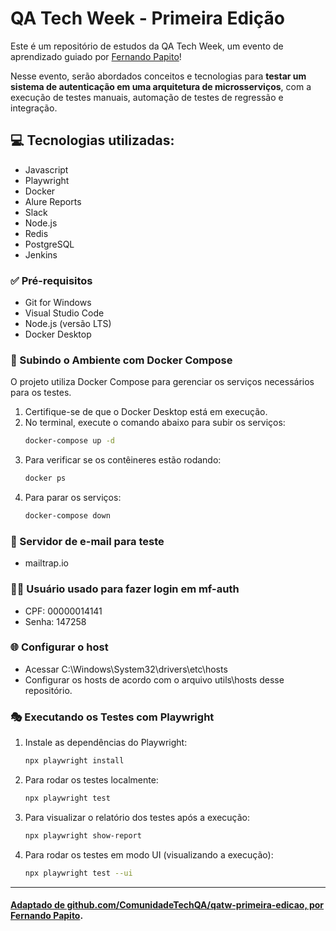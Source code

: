 # QA Tech Week - Primeira Edição

Este é um repositório de estudos da QA Tech Week, um evento de aprendizado guiado por [Fernando Papito](https://fernandopapito.com.br/)!

Nesse evento, serão abordados conceitos e tecnologias para **testar um sistema de autenticação em uma arquitetura de microsserviços**, com a execução de testes manuais, automação de testes de regressão e integração. 

## 💻 Tecnologias utilizadas: 
- Javascript
- Playwright
- Docker
- Alure Reports
- Slack
- Node.js
- Redis
- PostgreSQL
- Jenkins

### ✅ Pré-requisitos
- Git for Windows
- Visual Studio Code
- Node.js (versão LTS)
- Docker Desktop

### 🐋 Subindo o Ambiente com Docker Compose
O projeto utiliza Docker Compose para gerenciar os serviços necessários para os testes.

1. Certifique-se de que o Docker Desktop está em execução.
2. No terminal, execute o comando abaixo para subir os serviços:
   ```sh
   docker-compose up -d
   ```
3. Para verificar se os contêineres estão rodando:
   ```sh
   docker ps
   ```
4. Para parar os serviços:
   ```sh
   docker-compose down
   ```

### 📩 Servidor de e-mail para teste
 - mailtrap.io

### 🧑‍💻 Usuário usado para fazer login em mf-auth
- CPF: 00000014141
- Senha: 147258

### 🌐 Configurar o host
- Acessar C:\Windows\System32\drivers\etc\hosts
- Configurar os hosts de acordo com o arquivo utils\hosts desse repositório.

### 🎭 Executando os Testes com Playwright

1. Instale as dependências do Playwright:
   ```sh
   npx playwright install
   ```
2. Para rodar os testes localmente:
   ```sh
   npx playwright test
   ```
3. Para visualizar o relatório dos testes após a execução:
   ```sh
   npx playwright show-report
   ```
4. Para rodar os testes em modo UI (visualizando a execução):
   ```sh
   npx playwright test --ui
   ```

----

#### [Adaptado de github.com/ComunidadeTechQA/qatw-primeira-edicao, por Fernando Papito](https://github.com/ComunidadeTechQA/qatw-primeira-edicao?tab=readme-ov-file).
